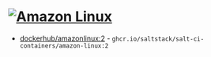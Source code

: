 # [![Amazon Linux](https://github.com/saltstack/salt-ci-containers/actions/workflows/amazon-linux-containers.yml/badge.svg)](https://github.com/saltstack/salt-ci-containers/actions/workflows/amazon-linux-containers.yml)

- [dockerhub/amazonlinux:2](https://hub.docker.com/r/_/amazonlinux/tags?name=2) - `ghcr.io/saltstack/salt-ci-containers/amazon-linux:2`
